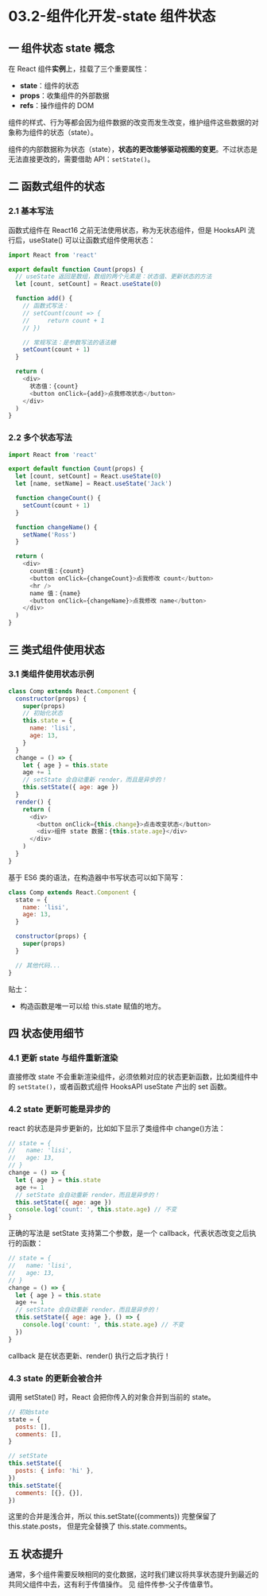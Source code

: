 # 03.2-组件化开发-state 组件状态

## 一 组件状态 state 概念

在 React 组件**实例**上，挂载了三个重要属性：

- **state**：组件的状态
- **props**：收集组件的外部数据
- **refs**：操作组件的 DOM

组件的样式、行为等都会因为组件数据的改变而发生改变，维护组件这些数据的对象称为组件的状态（state）。

组件的内部数据称为状态（state），**状态的更改能够驱动视图的变更**。不过状态是无法直接更改的，需要借助 API：`setState()`。

## 二 函数式组件的状态

### 2.1 基本写法

函数式组件在 React16 之前无法使用状态，称为无状态组件，但是 HooksAPI 流行后，useState() 可以让函数式组件使用状态：

```js
import React from 'react'

export default function Count(props) {
  // useState 返回是数组，数组的两个元素是：状态值、更新状态的方法
  let [count, setCount] = React.useState(0)

  function add() {
    // 函数式写法：
    // setCount(count => {
    //     return count + 1
    // })

    // 常规写法：是参数写法的语法糖
    setCount(count + 1)
  }

  return (
    <div>
      状态值：{count}
      <button onClick={add}>点我修改状态</button>
    </div>
  )
}
```

### 2.2 多个状态写法

```js
import React from 'react'

export default function Count(props) {
  let [count, setCount] = React.useState(0)
  let [name, setName] = React.useState('Jack')

  function changeCount() {
    setCount(count + 1)
  }

  function changeName() {
    setName('Ross')
  }

  return (
    <div>
      count值：{count}
      <button onClick={changeCount}>点我修改 count</button>
      <hr />
      name 值：{name}
      <button onClick={changeName}>点我修改 name</button>
    </div>
  )
}
```

## 三 类式组件使用状态

### 3.1 类组件使用状态示例

```js
class Comp extends React.Component {
  constructor(props) {
    super(props)
    // 初始化状态
    this.state = {
      name: 'lisi',
      age: 13,
    }
  }
  change = () => {
    let { age } = this.state
    age += 1
    // setState 会自动重新 render，而且是异步的！
    this.setState({ age: age })
  }
  render() {
    return (
      <div>
        <button onClick={this.change}>点击改变状态</button>
        <div>组件 state 数据：{this.state.age}</div>
      </div>
    )
  }
}
```

基于 ES6 类的语法，在构造器中书写状态可以如下简写：

```js
class Comp extends React.Component {
  state = {
    name: 'lisi',
    age: 13,
  }

  constructor(props) {
    super(props)
  }

  // 其他代码...
}
```

贴士：

- 构造函数是唯一可以给 this.state 赋值的地方。

## 四 状态使用细节

### 4.1 更新 state 与组件重新渲染

直接修改 state 不会重新渲染组件，必须依赖对应的状态更新函数，比如类组件中的 `setState()`，或者函数式组件 HooksAPI useState 产出的 set 函数。

### 4.2 state 更新可能是异步的

react 的状态是异步更新的，比如如下显示了类组件中 change()方法：

```js
// state = {
//   name: 'lisi',
//   age: 13,
// }
change = () => {
  let { age } = this.state
  age += 1
  // setState 会自动重新 render，而且是异步的！
  this.setState({ age: age })
  console.log('count: ', this.state.age) // 不变
}
```

正确的写法是 setState 支持第二个参数，是一个 callback，代表状态改变之后执行的函数：

```js
// state = {
//   name: 'lisi',
//   age: 13,
// }
change = () => {
  let { age } = this.state
  age += 1
  // setState 会自动重新 render，而且是异步的！
  this.setState({ age: age }, () => {
    console.log('count: ', this.state.age) // 不变
  })
}
```

callback 是在状态更新、render() 执行之后才执行！

### 4.3 state 的更新会被合并

调用 setState() 时，React 会把你传入的对象合并到当前的 state。

```js
// 初始state
state = {
  posts: [],
  comments: [],
}

// setState
this.setState({
  posts: { info: 'hi' },
})
this.setState({
  comments: [{}, {}],
})
```

这里的合并是浅合并，所以 this.setState({comments}) 完整保留了 this.state.posts， 但是完全替换了 this.state.comments。

## 五 状态提升

通常，多个组件需要反映相同的变化数据，这时我们建议将共享状态提升到最近的共同父组件中去，这有利于传值操作。
见 组件传参-父子传值章节。
